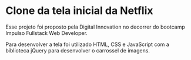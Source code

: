 # Clone da tela inicial da Netflix

Esse projeto foi proposto pela Digital Innovation no decorrer do bootcamp Impulso Fullstack Web Developer.



Para desenvolver a tela foi utilizado HTML, CSS e JavaScript com a biblioteca jQuery para desenvolver o carrossel de imagens.